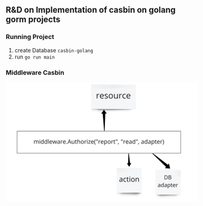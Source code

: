 ## R&D on Implementation of casbin on golang gorm projects

### Running Project

1. create Database `casbin-golang`
2. run `go run main`

### Middleware Casbin 

<img src="./middleware.jpg">